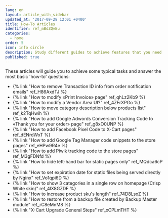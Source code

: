 ```yaml
---
lang: en
layout: article_with_sidebar
updated_at: '2017-09-28 12:01 +0400'
title: How-To Articles
identifier: ref_mBdZQvEu
categories:
  - home
order: 5
icon: info circle
description: Study different guides to achieve features that you need
published: true
---
```


These articles will guide you to achieve some typical tasks and answer the most basic 'how-to' questions:

*   {% link "How to remove Transaction ID info from order notification emails" ref_H86AxdTJ %}
*   {% link "How to modify «Print Invoice» page" ref_qhLz2Kb9 %}
*   {% link "How to modify a Vendor Area UI?" ref_4ZFrXPGo %}
*   {% link "How to move category description below products list" ref_k2TqHwih %}
*   {% link "How to add Google Adwords Conversion Tracking Code to «Thank you for your order» page" ref_g8xO0UNP %}
*   {% link "How to add Facebook Pixel Сode to X-Cart pages" ref_dENrdWxT %}
*   {% link "How to add Google Tag Manager code snippets to the store pages" ref_eHPw9R4e %}
*   {% link "How to add Piwik tracking code to the store pages" ref_M3gFDNfd %}
*   {% link "How to hide left-hand bar for static pages only" ref_MQdca6cP %}
*   {% link "How to set expiration date for static files being served directly by Nginx" ref_Vo1qpi6D %}
*   {% link "How to show 3 categories in a single row on homepage (Crisp White skin)" ref_4lX8GZDF %}
*   {% link "How to increase product sku's length" ref_74D8LsxZ %}
*   {% link "How to restore from a backup file created by Backup Master module" ref_rC8eMnM8 %}
*   {% link "X-Cart Upgrade General Steps" ref_xCPLmTHT %}
